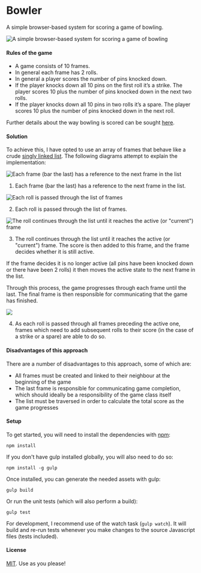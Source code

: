 # Bowler
A simple browser-based system for scoring a game of bowling.

![A simple browser-based system for scoring a game of bowling](https://dl.dropboxusercontent.com/u/1432453/Github/Bowler/bowler-0.png)

#### Rules of the game

- A game consists of 10 frames.
- In general each frame has 2 rolls.
- In general a player scores the number of pins knocked down.
- If the player knocks down all 10 pins on the first roll it’s a strike. The player scores 10 plus the number of pins knocked down in the next two rolls.
- If the player knocks down all 10 pins in two rolls it’s a spare. The player scores 10 plus the number of pins knocked down in the next roll.

Further details about the way bowling is scored can be sought [here](http://bowling.about.com/od/rulesofthegame/a/bowlingscoring.htm).

#### Solution

To achieve this, I have opted to use an array of frames that behave like a crude [singly linked list](https://en.wikipedia.org/wiki/Linked_list#Singly_linked_list). The following diagrams attempt to explain the implementation:

![Each frame (bar the last) has a reference to the next frame in the list](https://dl.dropboxusercontent.com/u/1432453/Github/Bowler/bowler-1.jpg)

1) Each frame (bar the last) has a reference to the next frame in the list.

![Each roll is passed through the list of frames](https://dl.dropboxusercontent.com/u/1432453/Github/Bowler/bowler-2.jpg)

2) Each roll is passed through the list of frames.

![The roll continues through the list until it reaches the active (or "current") frame](https://dl.dropboxusercontent.com/u/1432453/Github/Bowler/bowler-3.jpg)

3) The roll continues through the list until it reaches the active (or "current") frame. The score is then added to this frame, and the frame decides whether it is still active.

If the frame decides it is no longer active (all pins have been knocked down or there have been 2 rolls) it then moves the active state to the next frame in the list.

Through this process, the game progresses through each frame until the last. The final frame is then responsible for communicating that the game has finished.

![](https://dl.dropboxusercontent.com/u/1432453/Github/Bowler/bowler-4.jpg)

4) As each roll is passed through all frames preceding the active one, frames which need to add subsequent rolls to their score (in the case of a strike or a spare) are able to do so.

#### Disadvantages of this approach

There are a number of disadvantages to this approach, some of which are:

- All frames must be created and linked to their neighbour at the beginning of the game
- The last frame is responsible for communicating game completion, which should ideally be a responsibility of the game class itself
- The list must be traversed in order to calculate the total score as the game progresses

#### Setup

To get started, you will need to install the dependencies with [npm](https://nodejs.org/):

```
npm install
```

If you don't have gulp installed globally, you will also need to do so:

```
npm install -g gulp
```

Once installed, you can generate the needed assets with gulp:

```
gulp build
```

Or run the unit tests (which will also perform a build):

```
gulp test
```

For development, I recommend use of the watch task (`gulp watch`). It will build and re-run tests whenever you make changes to the source Javascript files (tests included).


#### License

[MIT](https://github.com/rowanoulton/bowler/blob/master/LICENSE). Use as you please!